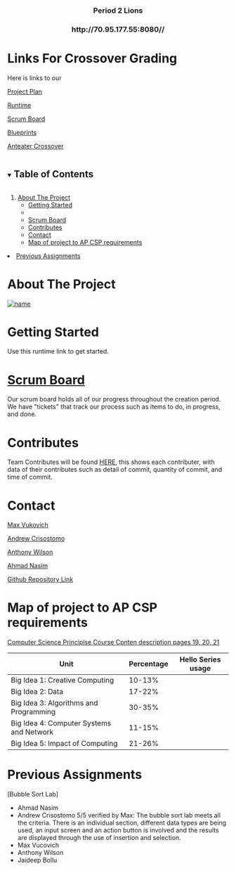 

<!-- PROJECT LOGO -->
<h3 align="center">Period 2 Lions</h3>
<h3 align="center">http://70.95.177.55:8080//</h3>

# Links For Crossover Grading
Here is links to our 

[Project Plan](https://docs.google.com/document/d/1m9iGs8guf-1QQK8ik5K9iR7KFQmpcG5HrypKmLz7Zn4/edit) 

[Runtime](http://70.95.177.55:8080)

[Scrum Board](https://github.com/MaxVukovich/P2Lions/projects/1?fullscreen=true) 

[Blueprints](https://github.com/MaxVukovich/P2Lions/tree/main/gamereview)

[Anteater Crossover](https://docs.google.com/document/d/1e-wU_aLVDC0_eImSFV63ZdEv87nWCqiWHWl2K7X62tQ/edit)

<!-- TABLE OF CONTENTS -->
<details open="open">
  <summary><h2 style="display: inline-block">Table of Contents</h2></summary>
  <ol>
    <li>
      <a href="#about-the-project">About The Project</a>
      <ul>
          <li><a href="#getting-started">Getting Started</a><li> 
          <li><a href="#scrum-board">Scrum Board</a></li>
          <li><a href="#contributes">Contributes</a></li>
          <li><a href="#contact">Contact</a></li>
          <li><a href="#map-of-project-to-ap-csp-requirements">Map of project to AP CSP requirements</a></li>
      <ul>
    </li>
  </ol>
  </ol>
    <li>
       <a href="#previous-assignments">Previous Assignments</a>
</details>


# About The Project
[![name](https://user-images.githubusercontent.com/72881842/112874405-c5dc7700-9077-11eb-98bb-2f762daedc7a.PNG)](http://70.95.177.55:8080/)

# Getting Started
Use this runtime link to get started.

# [Scrum Board](https://github.com/MaxVukovich/P2Lions/projects/1?fullscreen=true)
Our scrum board holds all of our progress throughout the creation period. We have "tickets" that track our process such as items to do, in progress, and done.

# Contributes 
Team Contributes will be found [HERE](https://github.com/MaxVukovich/P2Lions/graphs/contributors), this shows each contributer, with data of their contributes such as detail of commit, quantity of commit, and time of commit.

# Contact
[Max Vukovich](https://github.com/MaxVukovich)

[Andrew Crisostomo](https://github.com/andrewc26)

[Anthony Wilson](https://github.com/anthonywilsonn)

[Ahmad Nasim](https://github.com/OpticStranger)

[Github Repository Link](https://github.com/MaxVukovich/P2Lions)

# Map of project to AP CSP requirements
[Computer Science Principlse Course Cpnten description pages 19, 20, 21](https://apcentral.collegeboard.org/pdf/ap-computer-science-principles-course-and-exam-description.pdf?course=ap-computer-science-principles)

| Unit | Percentage | Hello Series usage |
| ------------- | ----------- | ----------- |
|  Big Idea 1: Creative Computing | 10-13% |  |
|  Big Idea 2: Data | 17-22% |   |
|  Big Idea 3: Algorithms and Programming | 30-35% |  |
|  Big Idea 4: Computer Systems and Network | 11-15% |   |
|  Big Idea 5: Impact of Computing | 21-26% |  |

# Previous Assignments

[Bubble Sort Lab]
- Ahmad Nasim
- Andrew Crisostomo 5/5 verified by Max: The bubble sort lab meets all the criteria. There is an individual section, different data types are being used, an input screen and an action button is involved and the results are displayed through the use of insertion and selection. 
- Max Vucovich
- Anthony Wilson
- Jaideep Bollu


